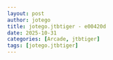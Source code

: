 ```yaml
---
layout: post
author: jotego
title: jotego.jtbtiger - e00420d
date: 2025-10-31
categories: [Arcade, jtbtiger]
tags: [jotego.jtbtiger]
---
```


